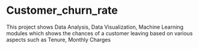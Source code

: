# Customer_churn_rate
This project shows Data Analysis, Data Visualization, Machine Learning modules which shows the chances of a customer leaving based on various 
aspects such as Tenure, Monthly Charges
